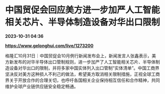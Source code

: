 # 中国贸促会回应美方进一步加严人工智能相关芯片、半导体制造设备对华出口限制

**2023-10-31 04:36**

**https://www.gelonghui.com/live/1273200**

格隆汇10月31日｜中国贸促会10月例行新闻发布会上，新闻发言人张鑫表示，美方新发布的对华半导体出口管制规则，进一步加严了人工智能相关芯片、半导体制造设备对华出口的限制，并将多家中国实体列入出口管制“实体清单”。中国工商界坚决反对美方这种损人不利己的做法，希望美方取消相关限制措施，正视全球工商界关于开放合作的合理关切，也呼吁各国相关企业保持相互信任和合作精神，共同维护全球产业链供应链安全稳定畅通。